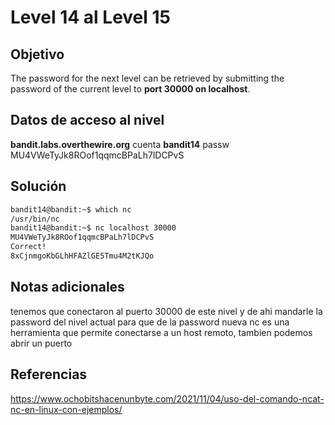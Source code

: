 # Level 14 al Level 15

## Objetivo 
The password for the next level can be retrieved by submitting the password of the current level to **port 30000 on localhost**.

## Datos de acceso al nivel 
**bandit.labs.overthewire.org**
cuenta
**bandit14**
passw
MU4VWeTyJk8ROof1qqmcBPaLh7lDCPvS

## Solución 
```bash
bandit14@bandit:~$ which nc
/usr/bin/nc
bandit14@bandit:~$ nc localhost 30000
MU4VWeTyJk8ROof1qqmcBPaLh7lDCPvS
Correct!
8xCjnmgoKbGLhHFAZlGE5Tmu4M2tKJQo


```

## Notas adicionales
tenemos que conectaron al puerto 30000 de este nivel y de ahi mandarle la password del nivel actual para que de la password nueva
nc es  una herramienta que permite conectarse a un host remoto, tambien podemos abrir un puerto 

## Referencias 
https://www.ochobitshacenunbyte.com/2021/11/04/uso-del-comando-ncat-nc-en-linux-con-ejemplos/